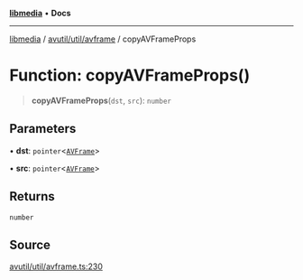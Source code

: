 [**libmedia**](../../../../README.md) • **Docs**

***

[libmedia](../../../../README.md) / [avutil/util/avframe](../README.md) / copyAVFrameProps

# Function: copyAVFrameProps()

> **copyAVFrameProps**(`dst`, `src`): `number`

## Parameters

• **dst**: `pointer`\<[`AVFrame`](../../../struct/avframe/classes/AVFrame.md)\>

• **src**: `pointer`\<[`AVFrame`](../../../struct/avframe/classes/AVFrame.md)\>

## Returns

`number`

## Source

[avutil/util/avframe.ts:230](https://github.com/zhaohappy/libmedia/blob/b4bb608d2b1c00d036d73fc8d222b1a97be53694/src/avutil/util/avframe.ts#L230)

